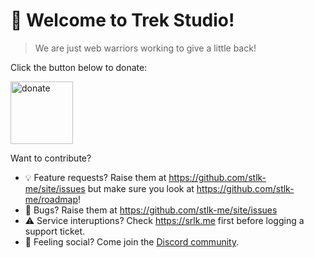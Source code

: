 # 👋 Welcome to Trek Studio!
> We are just web warriors working to give a little back! 

Click the button below to donate:

[<img src="https://trek.studio/donate.svg" width="100" alt="donate"/>](https://trek.studio/donate)

Want to contribute? 

* 💡 Feature requests? Raise them at https://github.com/stlk-me/site/issues but make sure you look at https://github.com/stlk-me/roadmap!
* 🐛 Bugs? Raise them at https://github.com/stlk-me/site/issues
* ⚠️ Service interuptions? Check https://srlk.me first before logging a support ticket.
* 🦩 Feeling social? Come join the [Discord community](https://discord.gg/MCaj7XTYf8).
